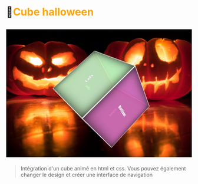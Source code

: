 # 🧟<span style="color:orange">Cube halloween</span>
![cover](asset/cover.png )
---
>Intégration d'un cube animé en html et css. Vous pouvez également changer le design et créer une interface de navigation